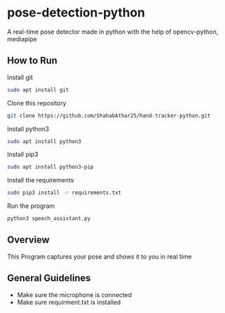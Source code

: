 # pose-detection-python

A real-time pose detector made in python with the help of opencv-python, mediapipe

## How to Run

Install git

```bash
sudo apt install git
```

Clone this repository

```bash
git clone https://github.com/ShahabAthar25/hand-tracker-python.git
```

Install python3

```bash
sudo apt install python3
```

Install pip3

```bash
sudo apt install python3-pip
```

Install the requirements

```bash
sudo pip3 install -r requirements.txt
```

Run the program

```bash
python3 speech_assistant.py
```

## Overview

This Program captures your pose and shows it to you in real time

## General Guidelines

- Make sure the microphone is connected
- Make sure requirment.txt is installed
